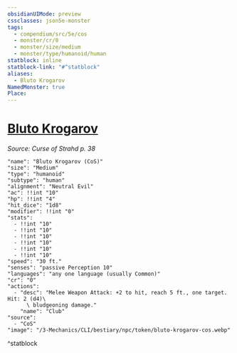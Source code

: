 ```yaml
---
obsidianUIMode: preview
cssclasses: json5e-monster
tags:
  - compendium/src/5e/cos
  - monster/cr/0
  - monster/size/medium
  - monster/type/humanoid/human
statblock: inline
statblock-link: "#^statblock"
aliases:
  - Bluto Krogarov
NamedMonster: true
Place:
---
```

# [Bluto Krogarov](3-Mechanics\CLI\bestiary\npc/bluto-krogarov-cos.md)
*Source: Curse of Strahd p. 38*  

```statblock
"name": "Bluto Krogarov (CoS)"
"size": "Medium"
"type": "humanoid"
"subtype": "human"
"alignment": "Neutral Evil"
"ac": !!int "10"
"hp": !!int "4"
"hit_dice": "1d8"
"modifier": !!int "0"
"stats":
  - !!int "10"
  - !!int "10"
  - !!int "10"
  - !!int "10"
  - !!int "10"
  - !!int "10"
"speed": "30 ft."
"senses": "passive Perception 10"
"languages": "any one language (usually Common)"
"cr": "0"
"actions":
  - "desc": "Melee Weapon Attack: +2 to hit, reach 5 ft., one target. Hit: 2 (d4)\
      \ bludgeoning damage."
    "name": "Club"
"source":
  - "CoS"
"image": "/3-Mechanics/CLI/bestiary/npc/token/bluto-krogarov-cos.webp"
```
^statblock